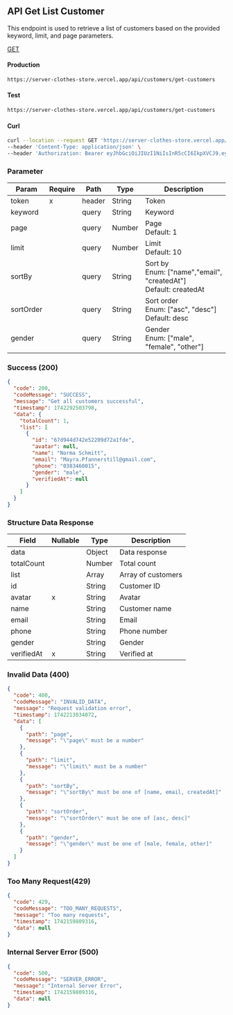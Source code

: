 ## API Get List Customer

This endpoint is used to retrieve a list of customers based on the provided keyword, limit, and page parameters.

[GET](#)

#### Production

```bash
https://server-clothes-store.vercel.app/api/customers/get-customers
```

#### Test

```bash
https://server-clothes-store.vercel.app/api/customers/get-customers
```

#### Curl

```bash
curl --location --request GET 'https://server-clothes-store.vercel.app/api/customers/get-customers' \
--header 'Content-Type: application/json' \
--header 'Authorization: Bearer eyJhbGciOiJIUzI1NiIsInR5cCI6IkpXVCJ9.eyJpZCI6IjY3ZDJhMzMyYzhhMjEzYjA1MDI4MzNjNiIsInR5cGUiOiJVc2VyIiwiaWF0IjoxNzQyMjAxMDU5LCJleHAiOjE3NDIyMDE5NTl9.gsqLAzSlJKDPU3D9gvKg_I42NJ3NhI2d5svf-MYywDo' \
```

### Parameter

| Param     | Require | Path   | Type   | Description                                                          |
| --------- | ------- | ------ | ------ | -------------------------------------------------------------------- |
| token     | x       | header | String | Token                                                                |
| keyword   |         | query  | String | Keyword                                                              |
| page      |         | query  | Number | Page<br>Default: 1                                                   |
| limit     |         | query  | Number | Limit<br>Default: 10                                                 |
| sortBy    |         | query  | String | Sort by<br>Enum: ["name","email", "createdAt"]<br>Default: createdAt |
| sortOrder |         | query  | String | Sort order<br>Enum: ["asc", "desc"]<br>Default: desc                 |
| gender    |         | query  | String | Gender<br>Enum: ["male", "female", "other"]                          |

### Success (200)

```json
{
  "code": 200,
  "codeMessage": "SUCCESS",
  "message": "Get all customers successful",
  "timestamp": 1742292503798,
  "data": {
    "totalCount": 1,
    "list": [
      {
        "id": "67d944d742e52209d72a1fde",
        "avatar": null,
        "name": "Norma Schmitt",
        "email": "Mayra.Pfannerstill@gmail.com",
        "phone": "0383460015",
        "gender": "male",
        "verifiedAt": null
      }
    ]
  }
}
```

### Structure Data Response

| Field      | Nullable | Type   | Description        |
| ---------- | -------- | ------ | ------------------ |
| data       |          | Object | Data response      |
| totalCount |          | Number | Total count        |
| list       |          | Array  | Array of customers |
| id         |          | String | Customer ID        |
| avatar     | x        | String | Avatar             |
| name       |          | String | Customer name      |
| email      |          | String | Email              |
| phone      |          | String | Phone number       |
| gender     |          | String | Gender             |
| verifiedAt | x        | String | Verified at        |

### Invalid Data (400)

```json
{
  "code": 400,
  "codeMessage": "INVALID_DATA",
  "message": "Request validation error",
  "timestamp": 1742213034072,
  "data": [
    {
      "path": "page",
      "message": "\"page\" must be a number"
    },
    {
      "path": "limit",
      "message": "\"limit\" must be a number"
    },
    {
      "path": "sortBy",
      "message": "\"sortBy\" must be one of [name, email, createdAt]"
    },
    {
      "path": "sortOrder",
      "message": "\"sortOrder\" must be one of [asc, desc]"
    },
    {
      "path": "gender",
      "message": "\"gender\" must be one of [male, female, other]"
    }
  ]
}
```

### Too Many Request(429)

```json
{
  "code": 429,
  "codeMessage": "TOO_MANY_REQUESTS",
  "message": "Too many requests",
  "timestamp": 1742159809316,
  "data": null
}
```

### Internal Server Error (500)

```json
{
  "code": 500,
  "codeMessage": "SERVER_ERROR",
  "message": "Internal Server Error",
  "timestamp": 1742159809316,
  "data": null
}
```
